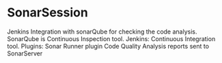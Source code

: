 # SonarSession
  Jenkins Integration with sonarQube for checking the code analysis.
  SonarQube is Continuous Inspection tool.
  Jenkins: Continuous Integration tool.
  Plugins: Sonar Runner plugin
  Code Quality Analysis reports sent to SonarServer
  
  
